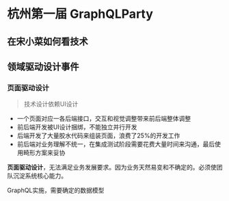 # 杭州第一届 GraphQLParty

## 在宋小菜如何看技术

## 领域驱动设计事件

### 页面驱动设计

> 技术设计依赖UI设计

- 一个页面对应一各后端接口，交互和视觉调整带来前后端整体调整
- 前后端开发被UI设计捆绑，不能独立并行开发
- 后端开发了大量胶水代码来组装页面，浪费了25%的开发工作
- 前后端对业务理解不统一，在集成测试阶段需要花费大量时间来沟通，最后使用畸形方案来妥协

**页面驱动设计**，无法满足业务发展要求。因为业务天然易变和不确定的。必须使团队沉淀系统核心能力。

GraphQL实施，需要确定的数据模型